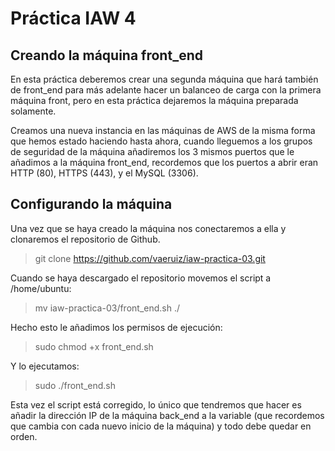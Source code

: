 # Práctica IAW 4

## Creando la máquina front_end

En esta práctica deberemos crear una segunda máquina que hará también de front_end para más adelante hacer un balanceo de carga con la primera máquina front, pero en esta práctica dejaremos la máquina preparada solamente.

Creamos una nueva instancia en las máquinas de AWS de la misma forma que hemos estado haciendo hasta ahora, cuando lleguemos a los grupos de seguridad de la máquina añadiremos los 3 mismos puertos que le añadimos a la máquina front_end, recordemos que los puertos a abrir eran HTTP (80), HTTPS (443), y el MySQL (3306).

## Configurando la máquina

Una vez que se haya creado la máquina nos conectaremos a ella y clonaremos el repositorio de Github.

>git clone https://github.com/vaeruiz/iaw-practica-03.git

Cuando se haya descargado el repositorio movemos el script a /home/ubuntu:

>mv iaw-practica-03/front_end.sh ./

Hecho esto le añadimos los permisos de ejecución:

>sudo chmod +x front_end.sh

Y lo ejecutamos:

>sudo ./front_end.sh

Esta vez el script está corregido, lo único que tendremos que hacer es añadir la dirección IP de la máquina back_end a la variable (que recordemos que cambia con cada nuevo inicio de la máquina) y todo debe quedar en orden.